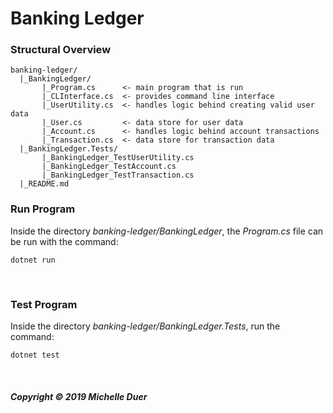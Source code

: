 # Banking Ledger
### Structural Overview

```
banking-ledger/
  |_BankingLedger/
       |_Program.cs      <- main program that is run
       |_CLInterface.cs  <- provides command line interface
       |_UserUtility.cs  <- handles logic behind creating valid user data
       |_User.cs         <- data store for user data
       |_Account.cs      <- handles logic behind account transactions
       |_Transaction.cs  <- data store for transaction data
  |_BankingLedger.Tests/
       |_BankingLedger_TestUserUtility.cs
       |_BankingLedger_TestAccount.cs
       |_BankingLedger_TestTransaction.cs
  |_README.md
```



### Run Program

Inside the directory _banking-ledger/BankingLedger_, the _Program.cs_ file can be run with the command:  

`dotnet run`

<br />

### Test Program

Inside the directory _banking-ledger/BankingLedger.Tests_, run the command:  

`dotnet test`

<br />

##### Copyright © 2019 Michelle Duer
